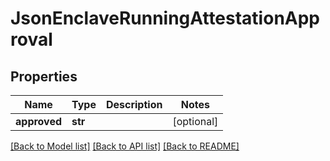 # JsonEnclaveRunningAttestationApproval


## Properties
Name | Type | Description | Notes
------------ | ------------- | ------------- | -------------
**approved** | **str** |  | [optional] 

[[Back to Model list]](../README.md#documentation-for-models) [[Back to API list]](../README.md#documentation-for-api-endpoints) [[Back to README]](../README.md)


